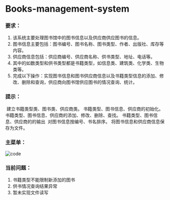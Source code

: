 # Books-management-system

### 要求：

1. 该系统主要处理图书馆中的图书信息以及供应商供应图书的信息。
2. 图书信息主要包括：图书编号、图书名称、图书类型、作者、出版社、库存等内容。
3. 供应商信息包括：供应商编号、供应商名称、供书类型、地址、电话等。
4. 其中的如数类型和供书类型都是书籍类型，如信息类、建筑类、化学类、生物类等。
5. 完成以下操作：实现图书信息和图书供应商信息以及书籍类型信息的添加、修改、删除和查询，供应商向图书馆供应图书的情况查询、统计。

### 提示：

​		建立书籍类型类、图书类、供应商类。
​		书籍类型、图书信息、供应商的初始化。
​		书籍类型、图书信息、供应商的添加、修改、删除、查找。
​		书籍类型、图书信息、供应商的的输出
​		对图书信息按编号、书名排序。
​		将图书信息和供应商信息保存为文件。

### 主菜单：

![code](C:\Users\sgy11\Desktop\code.png)

### 当前问题：

1. 书籍类型不能限制新添加的图书
2. 供书情况查询结果异常
3. 暂未实现文件读写